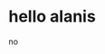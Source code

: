 <!DOCTYPE html>
<html>
<head>
<title>alanisyong12222</title>
</head>
<body>

<h1>hello alanis</h1>
<p>no</p>

</body>
</html>
